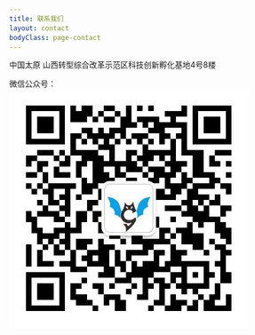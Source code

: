 ```yaml
---
title: 联系我们
layout: contact
bodyClass: page-contact
---
```

中国太原
山西转型综合改革示范区科技创新孵化基地4号8楼

微信公众号：
![二维码](images/social/wechat150.jpg) 